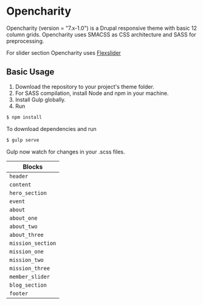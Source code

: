 # Opencharity 

Opencharity (version = "7.x-1.0") is a Drupal responsive theme with basic 12 column grids. Opencharity uses SMACSS as CSS architecture and SASS for preprocessing.

For slider section Opencharity uses <a href="http://flexslider.woothemes.com/"> Flexslider </a>

## Basic Usage

1. Download the repository to your project's theme folder.
2. For SASS compilation, install Node and npm in your machine.
3. Install Gulp globally.
4. Run

```bash
$ npm install
``` 

To download dependencies and run 

```bash
$ gulp serve
``` 

Gulp now watch for changes in your .scss files.

| ﻿Blocks |
|--------------------|
| `header` |
| `content` |
| `hero_section` |
| `event` |
| `about` |
| `about_one` |
| `about_two` |
| `about_three` |
| `mission_section` |
| `mission_one` |
| `mission_two` |
| `mission_three` |
| `member_slider` |
| `blog_section` |
| `footer` |